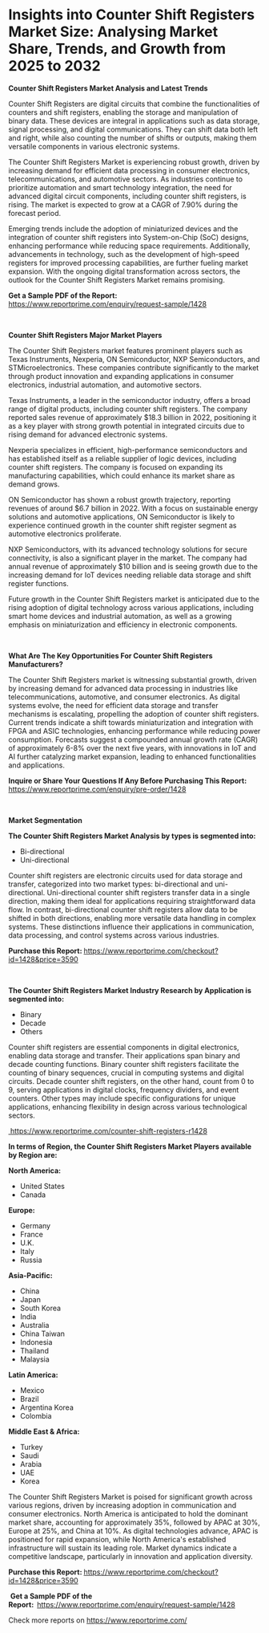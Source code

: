 <p><h1>Insights into Counter Shift Registers Market Size: Analysing Market Share, Trends, and Growth from 2025 to 2032</h1></p><p><strong>Counter Shift Registers Market Analysis and Latest Trends</strong></p>
<p><p>Counter Shift Registers are digital circuits that combine the functionalities of counters and shift registers, enabling the storage and manipulation of binary data. These devices are integral in applications such as data storage, signal processing, and digital communications. They can shift data both left and right, while also counting the number of shifts or outputs, making them versatile components in various electronic systems.</p><p>The Counter Shift Registers Market is experiencing robust growth, driven by increasing demand for efficient data processing in consumer electronics, telecommunications, and automotive sectors. As industries continue to prioritize automation and smart technology integration, the need for advanced digital circuit components, including counter shift registers, is rising. The market is expected to grow at a CAGR of 7.90% during the forecast period. </p><p>Emerging trends include the adoption of miniaturized devices and the integration of counter shift registers into System-on-Chip (SoC) designs, enhancing performance while reducing space requirements. Additionally, advancements in technology, such as the development of high-speed registers for improved processing capabilities, are further fueling market expansion. With the ongoing digital transformation across sectors, the outlook for the Counter Shift Registers Market remains promising.</p></p>
<p><strong>Get a Sample PDF of the Report:&nbsp;</strong> <a href="https://www.reportprime.com/enquiry/request-sample/1428?utm_campaign=2888&utm_medium=2&utm_source=Github&utm_content=ia&utm_term=18032025&utm_id=counter-shift-registers">https://www.reportprime.com/enquiry/request-sample/1428</a></p>
<p>&nbsp;</p>
<p><strong>Counter Shift Registers Major Market Players</strong></p>
<p><p>The Counter Shift Registers market features prominent players such as Texas Instruments, Nexperia, ON Semiconductor, NXP Semiconductors, and STMicroelectronics. These companies contribute significantly to the market through product innovation and expanding applications in consumer electronics, industrial automation, and automotive sectors.</p><p>Texas Instruments, a leader in the semiconductor industry, offers a broad range of digital products, including counter shift registers. The company reported sales revenue of approximately $18.3 billion in 2022, positioning it as a key player with strong growth potential in integrated circuits due to rising demand for advanced electronic systems.</p><p>Nexperia specializes in efficient, high-performance semiconductors and has established itself as a reliable supplier of logic devices, including counter shift registers. The company is focused on expanding its manufacturing capabilities, which could enhance its market share as demand grows.</p><p>ON Semiconductor has shown a robust growth trajectory, reporting revenues of around $6.7 billion in 2022. With a focus on sustainable energy solutions and automotive applications, ON Semiconductor is likely to experience continued growth in the counter shift register segment as automotive electronics proliferate.</p><p>NXP Semiconductors, with its advanced technology solutions for secure connectivity, is also a significant player in the market. The company had annual revenue of approximately $10 billion and is seeing growth due to the increasing demand for IoT devices needing reliable data storage and shift register functions.</p><p>Future growth in the Counter Shift Registers market is anticipated due to the rising adoption of digital technology across various applications, including smart home devices and industrial automation, as well as a growing emphasis on miniaturization and efficiency in electronic components.</p></p>
<p>&nbsp;</p>
<p><strong>What Are The Key Opportunities For Counter Shift Registers Manufacturers?</strong></p>
<p><p>The Counter Shift Registers market is witnessing substantial growth, driven by increasing demand for advanced data processing in industries like telecommunications, automotive, and consumer electronics. As digital systems evolve, the need for efficient data storage and transfer mechanisms is escalating, propelling the adoption of counter shift registers. Current trends indicate a shift towards miniaturization and integration with FPGA and ASIC technologies, enhancing performance while reducing power consumption. Forecasts suggest a compounded annual growth rate (CAGR) of approximately 6-8% over the next five years, with innovations in IoT and AI further catalyzing market expansion, leading to enhanced functionalities and applications.</p></p>
<p><strong>Inquire or Share Your Questions If Any Before Purchasing This Report:</strong> <a href="https://www.reportprime.com/enquiry/pre-order/1428?utm_campaign=2888&utm_medium=2&utm_source=Github&utm_content=ia&utm_term=18032025&utm_id=counter-shift-registers">https://www.reportprime.com/enquiry/pre-order/1428</a></p>
<p>&nbsp;</p>
<p><strong>Market Segmentation</strong></p>
<p><strong>The Counter Shift Registers Market Analysis by types is segmented into:</strong></p>
<p><ul><li>Bi-directional</li><li>Uni-directional</li></ul></p>
<p><p>Counter shift registers are electronic circuits used for data storage and transfer, categorized into two market types: bi-directional and uni-directional. Uni-directional counter shift registers transfer data in a single direction, making them ideal for applications requiring straightforward data flow. In contrast, bi-directional counter shift registers allow data to be shifted in both directions, enabling more versatile data handling in complex systems. These distinctions influence their applications in communication, data processing, and control systems across various industries.</p></p>
<p><strong>Purchase this Report:&nbsp;</strong><a href="https://www.reportprime.com/checkout?id=1428&price=3590&utm_campaign=2888&utm_medium=2&utm_source=Github&utm_content=ia&utm_term=18032025&utm_id=counter-shift-registers">https://www.reportprime.com/checkout?id=1428&price=3590</a></p>
<p>&nbsp;</p>
<p><strong>The Counter Shift Registers Market Industry Research by Application is segmented into:</strong></p>
<p><ul><li>Binary</li><li>Decade</li><li>Others</li></ul></p>
<p><p>Counter shift registers are essential components in digital electronics, enabling data storage and transfer. Their applications span binary and decade counting functions. Binary counter shift registers facilitate the counting of binary sequences, crucial in computing systems and digital circuits. Decade counter shift registers, on the other hand, count from 0 to 9, serving applications in digital clocks, frequency dividers, and event counters. Other types may include specific configurations for unique applications, enhancing flexibility in design across various technological sectors.</p></p>
<p><a href="https://www.reportprime.com/counter-shift-registers-r1428?utm_campaign=2888&utm_medium=2&utm_source=Github&utm_content=ia&utm_term=18032025&utm_id=counter-shift-registers">&nbsp;https://www.reportprime.com/counter-shift-registers-r1428</a></p>
<p><strong>In terms of Region, the Counter Shift Registers Market Players available by Region are:</strong></p>
<p>
    <p> <strong> North America: </strong>
        <ul>
            <li>United States</li>
            <li>Canada</li>
        </ul>
        </p> 
    <p> <strong> Europe: </strong>
        <ul>
            <li>Germany</li>
            <li>France</li>
            <li>U.K.</li>
            <li>Italy</li>
            <li>Russia</li>
        </ul>
        </p> 
    <p> <strong> Asia-Pacific: </strong>
        <ul>
            <li>China</li>
            <li>Japan</li>
            <li>South Korea</li>
            <li>India</li>
            <li>Australia</li>
            <li>China Taiwan</li>
            <li>Indonesia</li>
            <li>Thailand</li>
            <li>Malaysia</li>
        </ul>
        </p> 
    <p> <strong> Latin America: </strong>
        <ul>
            <li>Mexico</li>
            <li>Brazil</li>
            <li>Argentina Korea</li>
            <li>Colombia</li>
        </ul>
        </p> 
    <p> <strong> Middle East & Africa: </strong>
        <ul>
            <li>Turkey</li>
            <li>Saudi</li>
            <li>Arabia</li>
            <li>UAE</li>
            <li>Korea</li>
        </ul>
    </p>
    </p>
<p><p>The Counter Shift Registers Market is poised for significant growth across various regions, driven by increasing adoption in communication and consumer electronics. North America is anticipated to hold the dominant market share, accounting for approximately 35%, followed by APAC at 30%, Europe at 25%, and China at 10%. As digital technologies advance, APAC is positioned for rapid expansion, while North America's established infrastructure will sustain its leading role. Market dynamics indicate a competitive landscape, particularly in innovation and application diversity.</p></p>
<p><strong>Purchase this Report: </strong><a href="https://www.reportprime.com/checkout?id=1428&price=3590&utm_campaign=2888&utm_medium=2&utm_source=Github&utm_content=ia&utm_term=18032025&utm_id=counter-shift-registers">https://www.reportprime.com/checkout?id=1428&price=3590</a></p>
<p>&nbsp;<strong>Get a Sample PDF of the Report:&nbsp;&nbsp;</strong><a href="https://www.reportprime.com/enquiry/request-sample/1428?utm_campaign=2888&utm_medium=2&utm_source=Github&utm_content=ia&utm_term=18032025&utm_id=counter-shift-registers">https://www.reportprime.com/enquiry/request-sample/1428</a></p>
<p><strong></strong></p>
<p>Check more reports on <a href="https://www.reportprime.com/?utm_campaign=2888&utm_medium=2&utm_source=Github&utm_content=ia&utm_term=18032025&utm_id=counter-shift-registers">https://www.reportprime.com/</a></p>